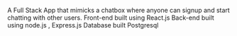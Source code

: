 A Full Stack App that mimicks a chatbox where anyone can signup and start chatting with other users.
Front-end built using React.js
Back-end built using node.js , Express.js
Database built Postgresql
